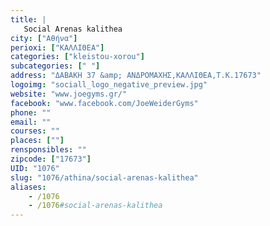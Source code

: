 ```yaml
---
title: |
   Social Arenas kalithea
city: ["Αθήνα"]
perioxi: ["ΚΑΛΛΙΘΕΑ"]
categories: ["kleistou-xorou"]
subcategories: [" "]
address: "ΔΑΒΑΚΗ 37 &amp; ΑΝΔΡΟΜΑΧΗΣ,ΚΑΛΛΙΘΕΑ,Τ.Κ.17673"
logoimg: "sociall_logo_negative_preview.jpg"
website: "www.joegyms.gr/"
facebook: "www.facebook.com/JoeWeiderGyms"
phone: ""
email: ""
courses: ""
places: [""]
rensponsibles: ""
zipcode: ["17673"]
UID: "1076"
slug: "1076/athina/social-arenas-kalithea"
aliases:
    - /1076
    - /1076#social-arenas-kalithea
---
```


